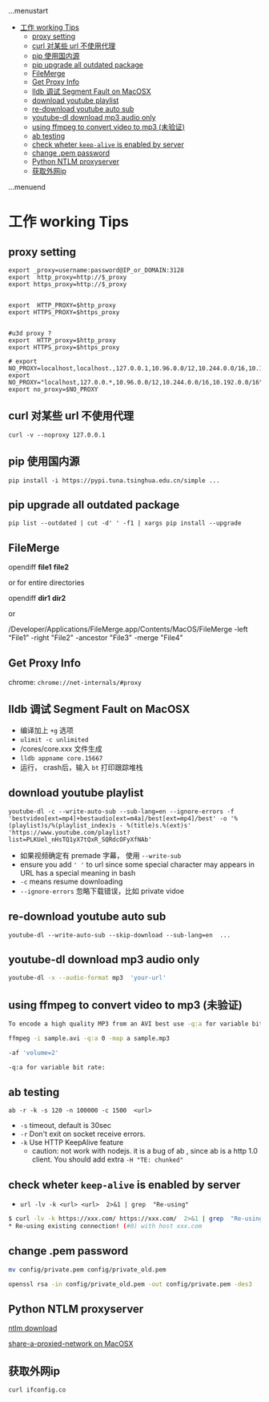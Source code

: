 ...menustart

 - [工作 working Tips](#5e36152a2ca8486c6434db9265f0a638)
     - [proxy setting](#264bb46a005f7dc5d0e7195296f1d501)
     - [curl 对某些 url 不使用代理](#b679a9a1692cc49ba9e914809bbe4f66)
     - [pip 使用国内源](#2dea1f148fc0810bfd87d46579674f7e)
     - [pip upgrade all outdated package](#1bca9692962e3deeda270ab8db1b80f2)
     - [FileMerge](#19a991a87a69e4435918f98d2ffc8421)
     - [Get Proxy Info](#ca07600a3602fddc156831a6716fae12)
     - [lldb 调试 Segment Fault on MacOSX](#93bc8417f2018ae4424cbad9060081fa)
     - [download youtube playlist](#dd3177fffb44df0088f08893f1e8b000)
     - [re-download youtube auto sub](#a86e10fc913cd54076f6a27289d1d713)
     - [youtube-dl download mp3 audio only](#a070b11a3504a9c79ea234b981f7db6d)
     - [using ffmpeg to convert video to mp3 (未验证)](#a8e23293ddbb3302f18d430ee2fdaaf2)
     - [ab testing](#ac1edf8d7497b1d5b6039ad9656cdeee)
     - [check wheter `keep-alive` is  enabled by server](#e06944207d65338bc4b5d43aef44aef4)
     - [change .pem password](#60a277f978363c21b4ced8cb1ea9c06f)
     - [Python NTLM proxyserver](#3f1c0d7e44459f6410faabec903ea4ac)
     - [获取外网ip](#869d7745a2b610e3fcd5afed798f8986)

...menuend


<h2 id="5e36152a2ca8486c6434db9265f0a638"></h2>


# 工作 working Tips

<h2 id="264bb46a005f7dc5d0e7195296f1d501"></h2>


## proxy setting

```
export _proxy=username:password@IP_or_DOMAIN:3128
export  http_proxy=http://$_proxy
export https_proxy=http://$_proxy


export  HTTP_PROXY=$http_proxy
export HTTPS_PROXY=$https_proxy


#u3d proxy ?
export  HTTP_proxy=$http_proxy
export HTTPS_proxy=$https_proxy

# export NO_PROXY=localhost,localhost.,127.0.0.1,10.96.0.0/12,10.244.0.0/16,10.192.0.0/16
export NO_PROXY="localhost,127.0.0.*,10.96.0.0/12,10.244.0.0/16,10.192.0.0/16"
export no_proxy=$NO_PROXY
```

<h2 id="b679a9a1692cc49ba9e914809bbe4f66"></h2>


## curl 对某些 url 不使用代理

```
curl -v --noproxy 127.0.0.1
```

<h2 id="2dea1f148fc0810bfd87d46579674f7e"></h2>


## pip 使用国内源

```
pip install -i https://pypi.tuna.tsinghua.edu.cn/simple ... 
```

<h2 id="1bca9692962e3deeda270ab8db1b80f2"></h2>


## pip upgrade all outdated package

```
pip list --outdated | cut -d' ' -f1 | xargs pip install --upgrade
```

<h2 id="19a991a87a69e4435918f98d2ffc8421"></h2>


## FileMerge

opendiff **file1** **file2**

or for entire directories

opendiff **dir1** **dir2**

or 

/Developer/Applications/FileMerge.app/Contents/MacOS/FileMerge -left “File1” -right "File2" -ancestor "File3" -merge "File4"



<h2 id="ca07600a3602fddc156831a6716fae12"></h2>


## Get Proxy Info

chrome: `chrome://net-internals/#proxy`


<h2 id="93bc8417f2018ae4424cbad9060081fa"></h2>


## lldb 调试 Segment Fault on MacOSX
 
 - 编译加上 `+g` 选项
 - `ulimit -c unlimited`
 - /cores/core.xxx 文件生成
 - `lldb appname core.15667`
 - 运行， crash后，输入 `bt` 打印跟踪堆栈


<h2 id="dd3177fffb44df0088f08893f1e8b000"></h2>


## download youtube playlist


```
youtube-dl -c --write-auto-sub --sub-lang=en --ignore-errors -f 'bestvideo[ext=mp4]+bestaudio[ext=m4a]/best[ext=mp4]/best' -o '%(playlist)s/%(playlist_index)s - %(title)s.%(ext)s' 'https://www.youtube.com/playlist?list=PLKUel_nHsTQ1yX7tQxR_SQRdcOFyXfNAb'
```

 - 如果视频确定有 premade 字幕， 使用  `--write-sub`
 - ensure you add `' '` to url since some special character may appears in URL has a special meaning in bash
 - `-c` means resume downloading 
 - `--ignore-errors` 忽略下载错误，比如 private vidoe

<h2 id="a86e10fc913cd54076f6a27289d1d713"></h2>


## re-download youtube auto sub

```
youtube-dl --write-auto-sub --skip-download --sub-lang=en  ...
```

<h2 id="a070b11a3504a9c79ea234b981f7db6d"></h2>


## youtube-dl download mp3 audio only

```bash
youtube-dl -x --audio-format mp3  'your-url'
```

<h2 id="a8e23293ddbb3302f18d430ee2fdaaf2"></h2>


## using ffmpeg to convert video to mp3 (未验证)

```bash
To encode a high quality MP3 from an AVI best use -q:a for variable bit rate:

ffmpeg -i sample.avi -q:a 0 -map a sample.mp3

-af 'volume=2'

-q:a for variable bit rate:
```
 
<h2 id="ac1edf8d7497b1d5b6039ad9656cdeee"></h2>


## ab testing 

```
ab -r -k -s 120 -n 100000 -c 1500  <url>
```

 - `-s`  timeout, default is 30sec
 - `-r`  Don't exit on socket receive errors.
 - `-k`  Use HTTP KeepAlive feature
    - caution: not work with nodejs. it is a bug of ab , since ab is a http 1.0 client. You should add extra `-H "TE: chunked"`

<h2 id="e06944207d65338bc4b5d43aef44aef4"></h2>


## check wheter `keep-alive` is  enabled by server

- `url -lv -k <url> <url>  2>&1 | grep  "Re-using" `

```bash
$ curl -lv -k https://xxx.com/ https://xxx.com/  2>&1 | grep  "Re-using"
* Re-using existing connection! (#0) with host xxx.com
```

<h2 id="60a277f978363c21b4ced8cb1ea9c06f"></h2>


## change .pem password

```bash
mv config/private.pem config/private_old.pem

openssl rsa -in config/private_old.pem -out config/private.pem -des3
```

<h2 id="3f1c0d7e44459f6410faabec903ea4ac"></h2>


## Python NTLM proxyserver

[ntlm download](http://ntlmaps.sourceforge.net/)

[share-a-proxied-network on MacOSX](https://www.jeffgeerling.com/articles/computing/2010/share-a-proxied-network)


<h2 id="869d7745a2b610e3fcd5afed798f8986"></h2>


## 获取外网ip

```bash
curl ifconfig.co
```



